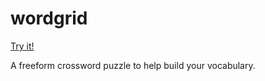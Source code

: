 # wordgrid

[Try it!](http://ajc5.github.io/wordgrid)

A freeform crossword puzzle to help build your vocabulary.

